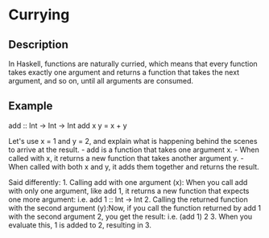# Currying

## Description
In Haskell, functions are naturally curried, which means that every function takes exactly one argument and returns a function that takes the next argument, and so on, until all arguments are consumed.

## Example
add :: Int -> Int -> Int
add x y = x + y

Let's use x = 1 and y = 2, and explain what is happening behind the scenes to arrive at the result.
    - add is a function that takes one argument x.
    - When called with x, it returns a new function that takes another argument y.
    - When called with both x and y, it adds them together and returns the result.

Said differently:
    1. Calling add with one argument (x): When you call add with only one argument, like 
       add 1, it returns a new function that expects one more argument:
            i.e. add 1 :: Int -> Int
    2. Calling the returned function with the second argument (y):Now, if you call the 
       function returned by add 1 with the second argument 2, you get the result:
            i.e.  (add 1) 2
    3. When you evaluate this, 1 is added to 2, resulting in 3.

